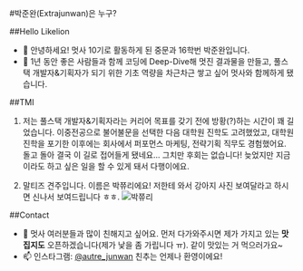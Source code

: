 #박준완(Extrajunwan)은 누구?

##Hello Likelion
- 👋 안녕하세요! 멋사 10기로 활동하게 된 중문과 16학번 박준완입니다.
- 👀 1년 동안 좋은 사람들과 함께 코딩에 Deep-Dive해 멋진 결과물을 만들고, 풀스택 개발자&기획자가 되기 위한 기초 역량을 차근차근 쌓고 싶어 멋사와 함께하게 됐습니다.

##TMI 
1. 저는 풀스택 개발자&기획자라는 커리어 목표를 갖기 전에 방황(?)하는 시간이 꽤 길었습니다. 이중전공으로 불어불문을 선택한 다음 대학원 진학도 고려했었고, 대학원 진학을 포기한 이후에는 회사에서 퍼포먼스 마케팅, 전략기획 직무도 경험했어요. 돌고 돌아 결국 이 길로 접어들게 됐네요... 그치만 후회는 없습니다! 늦었지만 지금이라도 하고 싶은 일을 할 수 있게 돼서 다행이에요.

2. 말티즈 견주입니다. 이름은 박쮸리에요! 저한테 와서 강아지 사진 보여달라고 하시면 신나서 보여드립니다 ㅎㅎ.
![박쮸리](/Users/junwan/Desktop/Likelion10th/Session0_HW/Likelion10thJuri.jpeg)

##Contact
- 💞️ 멋사 여러분들과 많이 친해지고 싶어요. 먼저 다가와주시면 제가 가지고 있는 **맛집지도** 오픈하겠습니다(제가 낯을 좀 가립니다 ㅠ). 같이 맛있는 거 먹으러가요~
- 📫 인스타그램: [@autre_junwan](https://www.instagram.com/autre_junwan/) 친추는 언제나 환영이에요!
